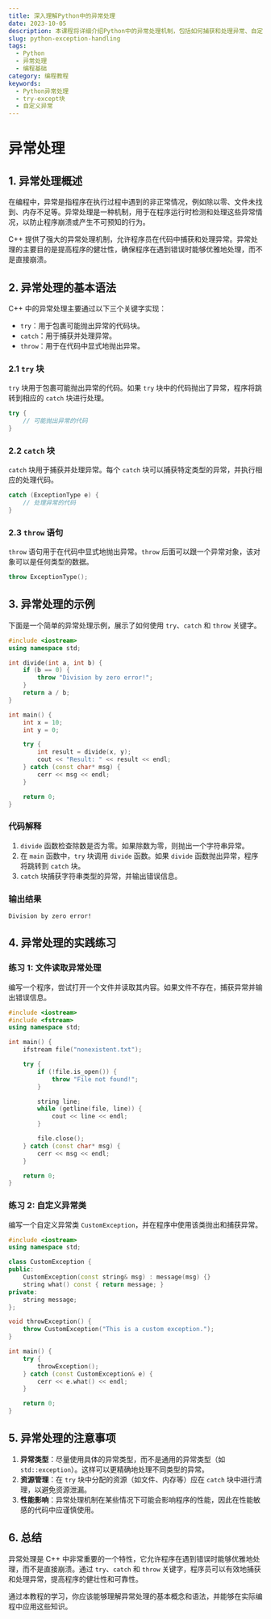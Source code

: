```yaml
---
title: 深入理解Python中的异常处理
date: 2023-10-05
description: 本课程将详细介绍Python中的异常处理机制，包括如何捕获和处理异常、自定义异常以及最佳实践。
slug: python-exception-handling
tags:
  - Python
  - 异常处理
  - 编程基础
category: 编程教程
keywords:
  - Python异常处理
  - try-except块
  - 自定义异常
---
```


# 异常处理

## 1. 异常处理概述

在编程中，异常是指程序在执行过程中遇到的非正常情况，例如除以零、文件未找到、内存不足等。异常处理是一种机制，用于在程序运行时检测和处理这些异常情况，以防止程序崩溃或产生不可预知的行为。

C++ 提供了强大的异常处理机制，允许程序员在代码中捕获和处理异常。异常处理的主要目的是提高程序的健壮性，确保程序在遇到错误时能够优雅地处理，而不是直接崩溃。

## 2. 异常处理的基本语法

C++ 中的异常处理主要通过以下三个关键字实现：

- `try`：用于包裹可能抛出异常的代码块。
- `catch`：用于捕获并处理异常。
- `throw`：用于在代码中显式地抛出异常。

### 2.1 `try` 块

`try` 块用于包裹可能抛出异常的代码。如果 `try` 块中的代码抛出了异常，程序将跳转到相应的 `catch` 块进行处理。

```cpp
try {
    // 可能抛出异常的代码
}
```

### 2.2 `catch` 块

`catch` 块用于捕获并处理异常。每个 `catch` 块可以捕获特定类型的异常，并执行相应的处理代码。

```cpp
catch (ExceptionType e) {
    // 处理异常的代码
}
```

### 2.3 `throw` 语句

`throw` 语句用于在代码中显式地抛出异常。`throw` 后面可以跟一个异常对象，该对象可以是任何类型的数据。

```cpp
throw ExceptionType();
```

## 3. 异常处理的示例

下面是一个简单的异常处理示例，展示了如何使用 `try`、`catch` 和 `throw` 关键字。

```cpp
#include <iostream>
using namespace std;

int divide(int a, int b) {
    if (b == 0) {
        throw "Division by zero error!";
    }
    return a / b;
}

int main() {
    int x = 10;
    int y = 0;

    try {
        int result = divide(x, y);
        cout << "Result: " << result << endl;
    } catch (const char* msg) {
        cerr << msg << endl;
    }

    return 0;
}
```

### 代码解释

1. `divide` 函数检查除数是否为零。如果除数为零，则抛出一个字符串异常。
2. 在 `main` 函数中，`try` 块调用 `divide` 函数。如果 `divide` 函数抛出异常，程序将跳转到 `catch` 块。
3. `catch` 块捕获字符串类型的异常，并输出错误信息。

### 输出结果

```
Division by zero error!
```

## 4. 异常处理的实践练习

### 练习 1: 文件读取异常处理

编写一个程序，尝试打开一个文件并读取其内容。如果文件不存在，捕获异常并输出错误信息。

```cpp
#include <iostream>
#include <fstream>
using namespace std;

int main() {
    ifstream file("nonexistent.txt");

    try {
        if (!file.is_open()) {
            throw "File not found!";
        }

        string line;
        while (getline(file, line)) {
            cout << line << endl;
        }

        file.close();
    } catch (const char* msg) {
        cerr << msg << endl;
    }

    return 0;
}
```

### 练习 2: 自定义异常类

编写一个自定义异常类 `CustomException`，并在程序中使用该类抛出和捕获异常。

```cpp
#include <iostream>
using namespace std;

class CustomException {
public:
    CustomException(const string& msg) : message(msg) {}
    string what() const { return message; }
private:
    string message;
};

void throwException() {
    throw CustomException("This is a custom exception.");
}

int main() {
    try {
        throwException();
    } catch (const CustomException& e) {
        cerr << e.what() << endl;
    }

    return 0;
}
```

## 5. 异常处理的注意事项

1. **异常类型**：尽量使用具体的异常类型，而不是通用的异常类型（如 `std::exception`）。这样可以更精确地处理不同类型的异常。
2. **资源管理**：在 `try` 块中分配的资源（如文件、内存等）应在 `catch` 块中进行清理，以避免资源泄漏。
3. **性能影响**：异常处理机制在某些情况下可能会影响程序的性能，因此在性能敏感的代码中应谨慎使用。

## 6. 总结

异常处理是 C++ 中非常重要的一个特性，它允许程序在遇到错误时能够优雅地处理，而不是直接崩溃。通过 `try`、`catch` 和 `throw` 关键字，程序员可以有效地捕获和处理异常，提高程序的健壮性和可靠性。

通过本教程的学习，你应该能够理解异常处理的基本概念和语法，并能够在实际编程中应用这些知识。